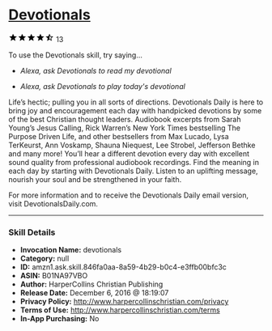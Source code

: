 # [Devotionals](http://alexa.amazon.com/#skills/amzn1.ask.skill.846fa0aa-8a59-4b29-b0c4-e3ffb00bfc3c)
![4.2 stars](../../images/ic_star_black_18dp_1x.png)![4.2 stars](../../images/ic_star_black_18dp_1x.png)![4.2 stars](../../images/ic_star_black_18dp_1x.png)![4.2 stars](../../images/ic_star_black_18dp_1x.png)![4.2 stars](../../images/ic_star_half_black_18dp_1x.png) 13

To use the Devotionals skill, try saying...

* *Alexa, ask Devotionals to read my devotional*

* *Alexa, ask Devotionals to play today's devotional*

Life’s hectic; pulling you in all sorts of directions.  Devotionals Daily is here to bring joy and encouragement each day with handpicked devotions by some of the best Christian thought leaders. Audiobook excerpts from Sarah Young’s Jesus Calling, Rick Warren’s New York Times bestselling The Purpose Driven Life, and other bestsellers from Max Lucado, Lysa TerKeurst, Ann Voskamp, Shauna Niequest, Lee Strobel, Jefferson Bethke and many more!  You’ll hear a different devotion every day with excellent sound quality from professional audiobook recordings.
Find the meaning in each day by starting with Devotionals Daily. Listen to an uplifting message, nourish your soul and be strengthened in your faith.

For more information and to receive the Devotionals Daily email version, visit DevotionalsDaily.com.

***

### Skill Details

* **Invocation Name:** devotionals
* **Category:** null
* **ID:** amzn1.ask.skill.846fa0aa-8a59-4b29-b0c4-e3ffb00bfc3c
* **ASIN:** B01NA97VBO
* **Author:** HarperCollins Christian Publishing
* **Release Date:** December 6, 2016 @ 18:19:07
* **Privacy Policy:** http://www.harpercollinschristian.com/privacy
* **Terms of Use:** http://www.harpercollinschristian.com/terms
* **In-App Purchasing:** No
